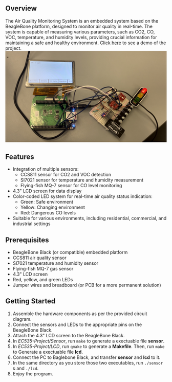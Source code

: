 ## Overview

The Air Quality Monitoring System is an embedded system based on the BeagleBone platform, designed to monitor air quality in real-time. The system is capable of measuring various parameters, such as CO2, CO, VOC, temperature, and humidity levels, providing crucial information for maintaining a safe and healthy environment. Click [here](https://drive.google.com/file/d/1KePDqCJkiSC4MhLDxaUlnNu75CrPiMag/view?usp=share_link) to see a demo of the project.
![Air Quality Monitoring System](/Media/image.jpg)

## Features

* Integration of multiple sensors:
    * CCS811 sensor for CO2 and VOC detection
    * SI7021 sensor for temperature and humidity measurement
    * Flying-fish MQ-7 sensor for CO level monitoring
* 4.3" LCD screen for data display
* Color-coded LED system for real-time air quality status indication:
    * Green: Safe environment
    * Yellow: Changing environment
    * Red: Dangerous CO levels
* Suitable for various environments, including residential, commercial, and industrial settings

## Prerequisites

* BeagleBone Black (or compatible) embedded platform
* CCS811 air quality sensor
* SI7021 temperature and humidity sensor
* Flying-fish MQ-7 gas sensor
* 4.3" LCD screen
* Red, yellow, and green LEDs
* Jumper wires and breadboard (or PCB for a more permanent solution)

## Getting Started

1. Assemble the hardware components as per the provided circuit diagram.
2. Connect the sensors and LEDs to the appropriate pins on the BeagleBone Black.
3. Attach the 4.3" LCD screen to the BeagleBone Black.
4. In *EC535-Project/Sensor*, run
    `make`
to generate a exectuable file **sensor**.
5. In *EC535-Project/LCD*, run
    `qmake`
to generate a **Makefile**.
Then, run
    `make`
to Generate a exectuable file **lcd**.
6. Connect the PC to Baglebone Black, and transfer **sensor** and **lcd** to it.
7. In the same directory as you store those two executables, run
    `./sensor &`
    and
    `./lcd`.
8. Enjoy the program.


